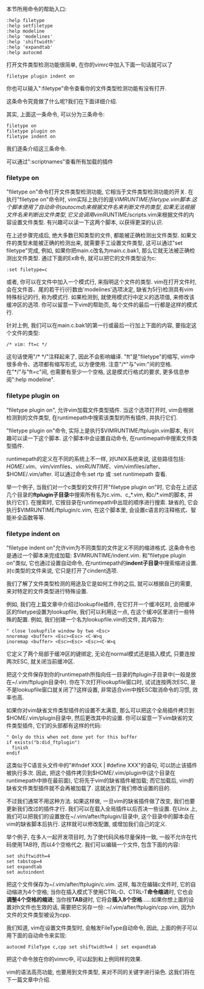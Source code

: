 本节所用命令的帮助入口: 

```
:help filetype
:help setfiletype
:help modeline
:help 'modelines'
:help 'shiftwidth'
:help 'expandtab'
:help autocmd
```

打开文件类型检测功能很简单, 在你的vimrc中加入下面一句话就可以了

```
filetype plugin indent on 
```

你也可以输入":filetype"命令查看你的文件类型检测功能有没有打开. 

这条命令究竟做了什么呢?我们在下面详细介绍. 

其实, 上面这一条命令, 可以分为三条命令: 

```
filetype on
filetype plugin on
filetype indent on 
```

我们逐条介绍这三条命令. 

可以通过":scriptnames"查看所有加载的插件

### filetype on

"filetype on"命令打开文件类型检测功能, 它相当于文件类型检测功能的开关. 在执行"filetype on"命令时, vim实际上执行的是$VIMRUNTIME/filetype.vim脚本. 这个脚本使用了自动命令(autocmd)来根据文件名来判断文件的类型, 如果无法根据文件名来判断出文件类型, 它又会调用$vimRUNTIME/scripts.vim来根据文件的内容设置文件类型. 有兴趣可以读一下这两个脚本, 以获得更深的认识. 

在上述步骤完成后, 绝大多数已知类型的文件, 都能被正确检测出文件类型. 如果文件的类型未能被正确的检测出来, 就需要手工设置文件类型, 这可以通过"set filetype"完成, 例如, 如果你把main.c改名为main.c.bak1, 那么它就无法被正确检测出文件类型. 通过下面的Ex命令, 就可以把它的文件类型设为c: 

```
:set filetype=c 
```

或者, 你可以在文件中加入一个模式行, 来指明这个文件的类型. vim在打开文件时, 会在文件首、尾的若干行(行数由'modelines'选项决定, 缺省为5行)检测具有vim特殊标记的行, 称为模式行. 如果检测到, 就使用模式行中定义的选项值, 来修改该缓冲区的选项. 你可以留意一下vim的帮助页, 每个文件的最后一行都是这样的模式行. 

针对上例, 我们可以在main.c.bak1的第一行或最后一行加上下面的内容, 要指定这个文件的类型: 

```
/* vim: ft=c */ 
```

这句话使用"\/\* \*\/"注释起来了, 因此不会影响编译. "ft"是"filetype"的缩写, vim中很多命令、选项都有缩写形式, 以方便使用. 注意"\/\*"与"vim:"间的空格. 在"\*\/"与"ft=c"间, 也需要有至少一个空格, 这是模式行格式的要求, 更多信息参阅":help modeline". 

### filetype plugin on

"filetype plugin on", 允许vim加载文件类型插件. 当这个选项打开时, vim会根据检测到的文件类型, 在runtimepath中搜索该类型的所有插件, 并执行它们. 

"filetype plugin on"命令, 实际上是执行$VIMRUNTIME/ftplugin.vim脚本, 有兴趣可以读一下这个脚本. 这个脚本中会设置自动命令, 在runtimepath中搜索文件类型插件. 

runtimepath的定义在不同的系统上不一样, 对UNIX系统来说, 这些路径包括: $HOME/.vim、$vim/vimfiles、$vimRUNTIME、$vim/vimfiles/after、$HOME/.vim/after. 可以通过命令:set rtp 或 :set runtimepath 查看. 

举一个例子, 当我们对一个c类型的文件打开"filetype plugin on"时, 它会在上述这几个目录的**ftplugin子目录**中搜索所有名为c.vim、c_\*.vim, 和c/\*.vim的脚本, 并执行它们. 在搜索时, 它按目录在runtimepath中出现的顺序进行搜索. 缺省的, 它会执行$VIMRUNTIME/ftplugin/c.vim, 在这个脚本里, 会设置c语言的注释格式、智能补全函数等等. 

### filetype indent on

"filetype indent on"允许vim为不同类型的文件定义不同的缩进格式. 这条命令也是通过一个脚本来完成加载: $VIMRUNTIME/indent.vim. 和"filetype plugin on"类似, 它也通过设置自动命令, 在runtimepath的**indent子目录**中搜索缩进设置. 对c类型的文件来说, 它只是打开了cindent选项. 

我们了解了文件类型检测的用途及它是如何工作的之后, 就可以根据自己的需要, 来对特定的文件类型进行特殊设置. 

例如, 我们在上篇文章中介绍过lookupfile插件, 在它打开一个缓冲区时, 会把缓冲区的filetype设置为lookupfile, 我们可以利用这一点, 在这个缓冲区里进行一些特殊的配置. 例如, 我们创建一个名为lookupfile.vim的文件, 其内容为: 

```
" close lookupfile window by two <Esc>
nnoremap <buffer> <Esc><Esc> <C-W>q
inoremap <buffer> <Esc><Esc> <Esc><C-W>q 
```

它定义了两个局部于缓冲区的键绑定, 无论在normal模式还是插入模式, 只要连按两次ESC, 就关闭当前缓冲区. 

把这个文件保存到你的runtimepath所指向任一目录的ftplugin子目录中(一般是放在~/.vim/ftplugin目录中). 你在下次打开lookupfile窗口时, 试试连按两次ESC, 是不是lookupfile窗口就关闭了?这样设置, 非常适合vim中按ESC取消命令的习惯, 效率也高. 

如果你对vim缺省文件类型插件的设置不太满意, 那么可以把这个全局插件拷贝到$HOME/.vim/plugin目录中, 然后更改其中的设置. 你可以留意一下vim缺省的文件类型插件, 它们的头部都有这样的代码: 

```
" Only do this when not done yet for this buffer
if exists("b:did_ftplugin")
  finish
endif 
```

这类似于C语言头文件中的"#ifndef XXX | #define XXX"的语句, 可以防止该插件被执行多次. 因此, 把这个插件拷贝到$HOME/.vim/plugin中(这个目录在runtimepath中排在最前面), 它将先于vim的缺省插件被加载; 而它加载后, vim的缺省文件类型插件就不会再被加载了. 这就达到了我们修改设置的目的. 

不过我们通常不用这种方法. 如果这样做, 一旦vim的缺省插件做了改变, 我们也要更新我们改过的插件才行. 我们可以在载入全局插件以后否决一些设置. 在Unix 上, 我们可以把我们的设置放在~/.vim/after/ftplugin/目录中, 这个目录中的脚本会在vim的缺省脚本后执行. 这样就可以修改配置, 或增加我们自己的定义. 

举个例子, 在多人一起开发项目时, 为了使代码风格尽量保持一致, 一般不允许在代码使用TAB符, 而以4个空格代之. 我们可以编辑一个文件, 包含下面的内容: 

```
set shiftwidth=4
set tabstop=4
set expandtab 
set autoindent
```

把这个文件保存为\~/.vim/after/ftplugin/c.vim. 这样, 每次在编辑c文件时, 它的自动缩进为4个空格; 当你在插入模式下使用CTRL-D、CTRL-T**命令缩进**时, 它也会**调整4个空格的缩进**; 当你按**TAB**键时, 它将会**插入8个空格**......如果你想上面的设置对h文件也生效的话, 需要把它另存一份: \~/.vim/after/ftplugin/cpp.vim, 因为h文件的文件类型被设为cpp. 

我们知道, vim在设置文件类型时, 会触发FileType自动命令, 因此, 上面的例子可以用下面的自动命令来实现: 

```
autocmd FileType c,cpp set shiftwidth=4 | set expandtab 
```

把这个命令放在你的vimrc中, 可以起到和上例同样的效果. 

vim的语法高亮功能, 也要用到文件类型, 来对不同的关键字进行染色. 这我们将在下一篇文章中介绍. 